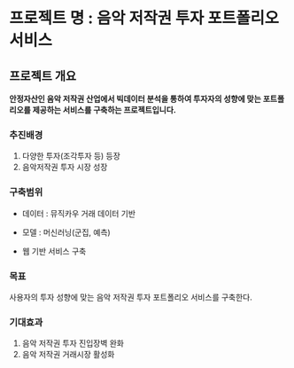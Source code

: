 # 프로젝트 명 : 음악 저작권 투자 포트폴리오 서비스 



## 프로젝트 개요 

**안정자산인 음악 저작권 산업에서 빅데이터 분석을 통하여 투자자의 성향에 맞는 포트폴리오를 제공하는 서비스를 구축하는 프로젝트입니다.** 



### 추진배경

1. 다양한 투자(조각투자 등) 등장 
2. 음악저작권 투자 시장 성장



###  구축범위

- 데이터 : 뮤직카우 거래 데이터 기반

- 모델 : 머신러닝(군집, 예측) 
- 웹 기반 서비스 구축



### 목표

사용자의 투자 성향에 맞는 음악 저작권 투자 포트폴리오 서비스를 구축한다.



### 기대효과

1. 음악 저작권 투자 진입장벽 완화 
2. 음악 저작권 거래시장 활성화